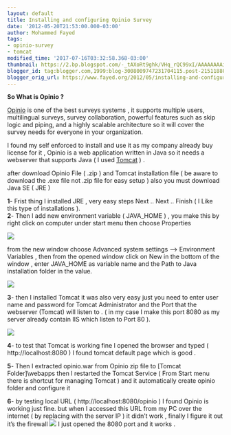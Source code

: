 ```yaml
---
layout: default
title: Installing and configuring Opinio Survey
date: '2012-05-20T21:53:00.000-03:00'
author: Mohammed Fayed
tags:
- opinio-survey
- tomcat
modified_time: '2017-07-16T03:32:58.368-03:00'
thumbnail: https://2.bp.blogspot.com/-_tAXoRt9ghk/VHq_rQC99xI/AAAAAAAAieU/qCC0xUoWJWA/s72-c/p1.jpg
blogger_id: tag:blogger.com,1999:blog-3008009747231704115.post-2151188048704723021
blogger_orig_url: https://www.fayed.org/2012/05/installing-and-configuring-opinio-survey.html
---
```


**So What is Opinio ?**  
  
[Opinio](http://www.objectplanet.com/opinio/) is one of the best surveys systems , it supports multiple users, multilingual surveys, survey collaboration, powerful features such as skip logic and piping, and a highly scalable architecture so it will cover the survey needs for everyone in your organization.  
  

I found my self enforced to install and use it as my company already buy license for it , Opinio is a web application written in Java so it needs a webserver that supports Java ( I used [Tomcat](http://tomcat.apache.org/) ) .

after download Opinio File ( .zip ) and Tomcat installation file ( be aware to download the .exe file not .zip file for easy setup ) also you must download Java SE ( JRE )  
  

**1**\- Frist thing I installed JRE , very easy steps Next .. Next .. Finish ( I Like this type of installations ).  
**2**\- Then I add new environment variable ( JAVA\_HOME ) , you make this by right click on computer under start menu then choose Properties  
  

[![](https://2.bp.blogspot.com/-_tAXoRt9ghk/VHq_rQC99xI/AAAAAAAAieU/qCC0xUoWJWA/s640/p1.jpg)](http://2.bp.blogspot.com/-_tAXoRt9ghk/VHq_rQC99xI/AAAAAAAAieU/qCC0xUoWJWA/s1600/p1.jpg)

  
from the new window choose Advanced system settings –> Environment Variables , then from the opened window click on New in the bottom of the window , enter JAVA\_HOME as variable name and the Path to Java installation folder in the value.

  
  

[![](https://4.bp.blogspot.com/--yYL5JPjEqI/VHq_rT03zfI/AAAAAAAAiec/1cSu2gWq2oc/s640/p2.jpg)](http://4.bp.blogspot.com/--yYL5JPjEqI/VHq_rT03zfI/AAAAAAAAiec/1cSu2gWq2oc/s1600/p2.jpg)

  
  
**3**\- then I installed Tomcat it was also very easy just you need to enter user name and password for Tomcat Administrator and the Port that the webserver (Tomcat) will listen to . ( in my case I make this port 8080 as my server already contain IIS which listen to Port 80 ).  
  

[![](https://1.bp.blogspot.com/-YNVtEZfNLeo/VHq_vYiUgtI/AAAAAAAAie0/nsfoScZUW8E/s640/p3.jpg)](http://1.bp.blogspot.com/-YNVtEZfNLeo/VHq_vYiUgtI/AAAAAAAAie0/nsfoScZUW8E/s1600/p3.jpg)

  
**4**\- to test that Tomcat is working fine I opened the browser and typed ( http://localhost:8080 ) I found tomcat default page which is good .

  
**5**\- Then I extracted opinio.war from Opinio zip file to \[Tomcat Folder\]\\webapps then I restarted the Tomcat Service ( From Start menu there is shortcut for managing Tomcat ) and it automatically create opinio folder and configure it

  
**6**\- by testing local URL ( http://localhost:8080/opinio ) I found Opinio is working just fine. but when I accessed this URL from my PC over the internet ( by replacing <localhost> with the server IP ) it didn’t work , finally I figure it out it’s the firewall ![](https://2.bp.blogspot.com/-u3UwbWbm6i8/VHq_r-6RWZI/AAAAAAAAieg/8DAc32_Kpw8/s1600/smiley-wink.gif) I just opened the 8080 port and it works .